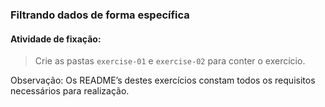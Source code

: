 ### Filtrando dados de forma específica

####  Atividade de fixação:
> Crie as pastas `exercise-01` e `exercise-02` para conter o exercício.

Observação: Os README’s destes exercícios constam todos os requisitos necessários para realização.

